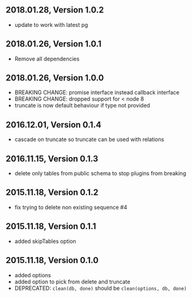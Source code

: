 ## 2018.01.28, Version 1.0.2

* update to work with latest pg

## 2018.01.26, Version 1.0.1

* Remove all dependencies

## 2018.01.26, Version 1.0.0

* BREAKING CHANGE: promise interface instead callback interface
* BREAKING CHANGE: dropped support for < node 8
* truncate is now default behaviour if type not provided

## 2016.12.01, Version 0.1.4

* cascade on truncate so truncate can be used with relations

## 2016.11.15, Version 0.1.3

* delete only tables from public schema to stop plugins from breaking

## 2015.11.18, Version 0.1.2

* fix trying to delete non existing sequence #4

## 2015.11.18, Version 0.1.1

* added skipTables option

## 2015.11.18, Version 0.1.0

* added options
* added option to pick from delete and truncate
* DEPRECATED: `clean(db, done)` should be `clean(options, db, done)`
